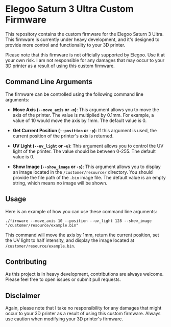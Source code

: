 # Elegoo Saturn 3 Ultra Custom Firmware 

This repository contains the custom firmware for the Elegoo Saturn 3 Ultra. This firmware is currently under heavy development, and it's designed to provide more control and functionality to your 3D printer. 

Please note that this firmware is not officially supported by Elegoo. Use it at your own risk. I am not responsible for any damages that may occur to your 3D printer as a result of using this custom firmware.

## Command Line Arguments

The firmware can be controlled using the following command line arguments:

- **Move Axis (`--move_axis` or `-m`)**: This argument allows you to move the axis of the printer. The value is multiplied by 0.1mm. For example, a value of 10 would move the axis by 1mm. The default value is 0.

- **Get Current Position (`--position` or `-p`)**: If this argument is used, the current position of the printer's axis is returned.

- **UV Light (`--uv_light` or `-u`)**: This argument allows you to control the UV light of the printer. The value should be between 0-255. The default value is 0.

- **Show Image (`--show_image` or `-s`)**: This argument allows you to display an image located in the `/customer/resource/` directory. You should provide the file path of the `.bin` image file. The default value is an empty string, which means no image will be shown.

## Usage

Here is an example of how you can use these command line arguments:

```
./firmware --move_axis 10 --position --uv_light 128 --show_image "/customer/resource/example.bin"
```

This command will move the axis by 1mm, return the current position, set the UV light to half intensity, and display the image located at `/customer/resource/example.bin`.

## Contributing

As this project is in heavy development, contributions are always welcome. Please feel free to open issues or submit pull requests.

## Disclaimer

Again, please note that I take no responsibility for any damages that might occur to your 3D printer as a result of using this custom firmware. Always use caution when modifying your 3D printer's firmware.